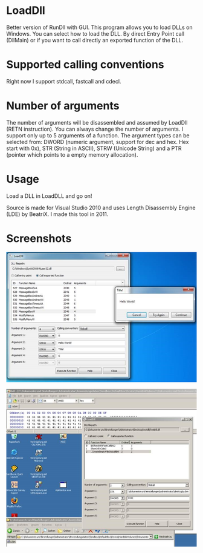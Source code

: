 LoadDll
=======
Better version of RunDll with GUI. 
This program allows you to load DLLs on Windows. You can select how to load the DLL. By direct Entry Point call (DllMain) or if you want to call directly an exported function of the DLL.

Supported calling conventions
=============================
Right now I support stdcall, fastcall and cdecl.


Number of arguments
===================
The number of arguments will be disassembled and assumed by LoadDll (RETN instruction). You can always change the number of arguments. I support only up to 5 arguments of a function. The argument types can be selected from: DWORD (numeric argument, support for dec and hex. Hex start with 0x), STR (String in ASCII), STRW (Unicode String) and a PTR (pointer which points to a empty memory allocation).


Usage
=====
Load a DLL in LoadDLL and go on!


Source is made for Visual Studio 2010 and uses Length Disassembly Engine (LDE) by BeatriX. I made this tool in 2011.

Screenshots
===========
![Screenshot of LoadDll with executed user32.dll!MessageBoxW](screenshot1.jpg)

![Screenshot of loading TestDLL in LoadDLL. First argument is a string (filepath) and second one is a DWORD (number of bytes)](screenshot2.jpg)